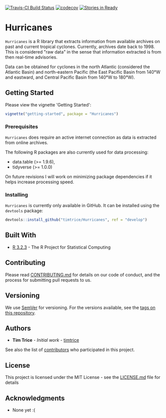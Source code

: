 [comment]: <> (Update branch in Travis badge, codecov badge)

[![Travis-CI Build Status](https://travis-ci.org/timtrice/Hurricanes.svg?branch=issues-39)](https://travis-ci.org/timtrice/Hurricanes) [![codecov](https://codecov.io/github/timtrice/Hurricanes/branch/issues-39/graphs/badge.svg)](https://codecov.io/github/timtrice/Hurricanes) [![Stories in Ready](https://badge.waffle.io/timtrice/Hurricanes.png?label=ready&title=Ready)](https://waffle.io/timtrice/Hurricanes)

# Hurricanes

`Hurricanes` is a R library that extracts information from available archives on past and current tropical cyclones. Currently, archives date back to 1998. This is considered "raw data" in the sense that information extracted is from then real-time advisories. 

Data can be obtained for cyclones in the north Atlantic (considered the Atlantic Basin) and north-eastern Pacific (the East Pacific Basin from 140&deg;W and eastward, and Central Pacific Basin from 140&deg;W to 180&deg;W). 

## Getting Started

Please view the vignette 'Getting Started':

```r
vignette("getting-started", package = "Hurricanes")
```

### Prerequisites

`Hurricanes` does require an active internet connection as data is extracted from online archives. 

The following R packages are also currently used for data processing:

* data.table (>= 1.9.6), 
* tidyverse (>= 1.0.0)

On future revisions I will work on minimizing package dependencies if it helps increase processing speed.

### Installing

`Hurricanes` is currently only available in GitHub. It can be installed using the `devtools` package:

```r
devtools::install_github("timtrice/Hurricanes", ref = "develop")
```

## Built With

* [R 3.2.3](https://www.r-project.org/) - The R Project for Statistical Computing

## Contributing

Please read [CONTRIBUTING.md](https://gist.github.com/timtrice/f2a4c2a020c87669178dad27e73bfce1) for details on our code of conduct, and the process for submitting pull requests to us.

## Versioning

We use [SemVer](http://semver.org/) for versioning. For the versions available, see the [tags on this repository](https://github.com/your/project/tags). 

## Authors

* **Tim Trice** - *Initial work* - [timtrice](https://github.com/timtrice)

See also the list of [contributors](https://github.com/timtrice/Hurricanes/contributors) who participated in this project.

## License

This project is licensed under the MIT License - see the [LICENSE.md](LICENSE.md) file for details

## Acknowledgments

* None yet :(
